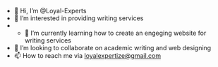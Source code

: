 - 👋 Hi, I’m @Loyal-Experts
- 👀 I’m interested in providing writing services
- - 🌱 I’m currently learning how to create an engeging website for writing services
- 💞️ I’m looking to collaborate on academic writing and web designing
- 📫 How to reach me via loyalexpertize@gmail.com

<!---
Loyal-Experts/Loyal-Experts is a ✨ special ✨ repository because its `README.md` (this file) appears on your GitHub profile.
You can click the Preview link to take a look at your changes.
--->
